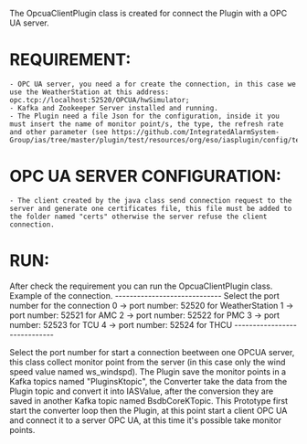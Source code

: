 The OpcuaClientPlugin class is created for connect the Plugin with a OPC UA server.

# REQUIREMENT:
	- OPC UA server, you need a for create the connection, in this case we use the WeatherStation at this address: opc.tcp://localhost:52520/OPCUA/hwSimulator;
	- Kafka and Zookeeper Server installed and running.
	- The Plugin need a file Json for the configuration, inside it you must insert the name of monitor point/s, the type, the refresh rate and other parameter (see https://github.com/IntegratedAlarmSystem-Group/ias/tree/master/plugin/test/resources/org/eso/iasplugin/config/test/jsonfiles).

	
# OPC UA SERVER CONFIGURATION:
	- The client created by the java class send connection request to the server and generate one certificates file, this file must be added to the folder named "certs" otherwise the server refuse the client connection.


# RUN:	
After check the requirement you can run the OpcuaClientPlugin class.
Example of the connection.
	-----------------------------
	Select the port number for the connection
	0 -> port number: 52520 for WeatherStation
	1 -> port number: 52521 for AMC
	2 -> port number: 52522 for PMC
	3 -> port number: 52523 for TCU
	4 -> port number: 52524 for THCU
	-----------------------------

Select the port number for start a connection beetween one OPCUA server, this class collect monitor point from the server (in this case only the wind speed value named ws_windspd). 
The Plugin save the monitor points in a Kafka topics named "PluginsKtopic", the Converter take the data from the Plugin topic and convert it into IASValue, after the conversion they are saved in another Kafka topic named BsdbCoreKTopic.
This Prototype first start the converter loop then the Plugin, at this point start a client OPC UA and connect it to a server OPC UA, at this time it's possible take monitor points.
